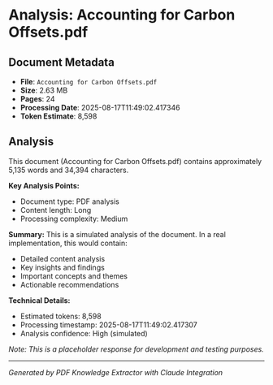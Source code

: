 # Analysis: Accounting for Carbon Offsets.pdf

## Document Metadata
- **File**: `Accounting for Carbon Offsets.pdf`
- **Size**: 2.63 MB
- **Pages**: 24
- **Processing Date**: 2025-08-17T11:49:02.417346
- **Token Estimate**: 8,598

## Analysis

This document (Accounting for Carbon Offsets.pdf) contains approximately 5,135 words and 34,394 characters.

**Key Analysis Points:**
- Document type: PDF analysis
- Content length: Long
- Processing complexity: Medium

**Summary:**
This is a simulated analysis of the document. In a real implementation, this would contain:
- Detailed content analysis
- Key insights and findings
- Important concepts and themes
- Actionable recommendations

**Technical Details:**
- Estimated tokens: 8,598
- Processing timestamp: 2025-08-17T11:49:02.417307
- Analysis confidence: High (simulated)

*Note: This is a placeholder response for development and testing purposes.*

---
*Generated by PDF Knowledge Extractor with Claude Integration*